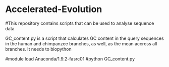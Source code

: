 # Accelerated-Evolution

#This repository contains scripts that can be used to analyse sequence data


GC_content.py is a script that calculates GC content in the query sequences in the human and chimpanzee branches, as well, as the mean accross all branches. It needs to biopython

#module load Anaconda/1.9.2-fasrc01
#python GC_content.py
